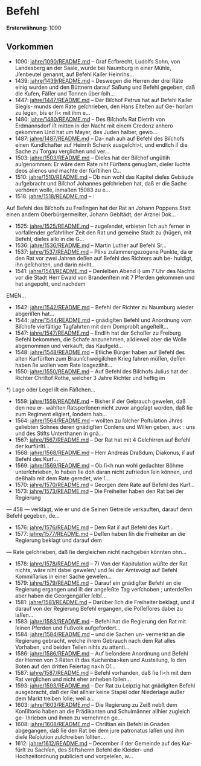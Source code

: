 # Befehl

**Ersterwähnung:** 1090

## Vorkommen
- 1090: [jahre/1090/README.md](../jahre/1090/README.md) – Graf Ecfbrecht, Ludolfs Sohn, von Landesberg an der
Saale, wurde bei Naumburg in einer Mühle, Jſenbeutel
genannt, auf Befehl Kaiſer Heinrihs...
- 1439: [jahre/1439/README.md](../jahre/1439/README.md) – Deswegen die Herren der
drei Räte einig wurden und den Büttnern darauf Saßung
und Befehl gegeben, daß die Kufen, Fäſſer und Tonnen
über ſolh...
- 1447: [jahre/1447/README.md](../jahre/1447/README.md) – Der Biſchof Petrus hat auf Befehl Kaiſer Siegis-
munds dem Rate geſchrieben, den Hans Elteſten auf Ge-
horſam zu legen, bis er ſi< mit ihm e...
- 1480: [jahre/1480/README.md](../jahre/1480/README.md) – Des Biſchofs Rat Dietrih von Erdmannsdorf iſt
mitten in der Nacht mit einem Credenz anhero gekommen
Und hat um Mayer, des Juden halber, gewo...
- 1487: [jahre/1487/README.md](../jahre/1487/README.md) – Da-
nah auh auf Befehl des Biſchofs einen Kundſchafter auf
Heinrih Schenk ausgeſchi>t, und endlich iſ die Sache zu
Torgau verglichen und ver...
- 1503: [jahre/1503/README.md](../jahre/1503/README.md) – Dieſes
hat der Biſchof ungütlih auſgenommen: Er wäre dem
Rate niht Fürſtens genugſam, dieſer ſuchte deos alienos und
machte der fürſtlihen O...
- 1510: [jahre/1510/README.md](../jahre/1510/README.md) – Db nun wohl das Kapitel dieſes Gebäude aufgebracht
und Biſchof Johannes geſchrieben hat, daß er die Sache
verhören wolle, inmaßen 15083 zu e...
- 1518: [jahre/1518/README.md](../jahre/1518/README.md) – :

Auf Befehl des Biſchofs zu Freiſingen hat der Rat
an Johann Poppens Statt einen andern Oberbürgermeiſter,
Johann Gebſtädt, der Arznei Dok...
- 1525: [jahre/1525/README.md](../jahre/1525/README.md) – zugeſendet, erbieten ſich auh ferner
in vorfallender gefährliher Zeit den Rat und gemeine
Stadt zu \{hügen, mit Befehl, dieſes alſo in die G...
- 1536: [jahre/1536/README.md](../jahre/1536/README.md) – Martin Luther auf Befehl Sr...
- 1537: [jahre/1537/README.md](../jahre/1537/README.md) – Pli>s zuſammengezogene Punkte, da er den Rat vor
zwei Jahren deſſen auf Befehl des Richters auh be-
huldigt, ihn geſcholten, und darin ni<ht...
- 1541: [jahre/1541/README.md](../jahre/1541/README.md) – Denſelben Abend i} um 7 Uhr des
Nachts vor die Stadt Herr Ewald von Brandenſtein mit
7 Pferden gekommen und hat angepoht, und nachdem


EMEN...
- 1542: [jahre/1542/README.md](../jahre/1542/README.md) – Befehl
der Richter zu Naumburg wieder abgeriſſen hat...
- 1544: [jahre/1544/README.md](../jahre/1544/README.md) – gnädigſten Befehl und Anordnung vom Biſchofe
vielfältige Tagfahrten mit dem Domprobſt angeſtellt...
- 1547: [jahre/1547/README.md](../jahre/1547/README.md) – Endlih hat der Schoſſer zu Freiburg
Befehl bekommen, die Schafe anzunehmen, alldieweil aber
die Wolle abgenommen und verkauft, das Kaufgeld...
- 1548: [jahre/1548/README.md](../jahre/1548/README.md) – Etliche Bürger haben auf Befehl des alten Kurfürſten
zum Braunſchweigiſchen Krieg fahren müſſen, deſſen haben
ſie wollen vom Rate losgezählt...
- 1550: [jahre/1550/README.md](../jahre/1550/README.md) – Auf Befehl des Biſchofs Julius hat der Richter
Chriſtof Rothe, welcher 3 Jahre Richter und heftig im

*) Lage oder Legel iſt ein Fäßchen...
- 1559: [jahre/1559/README.md](../jahre/1559/README.md) – Bisher iſ der Gebrauch geweſen, daß den neu er-
wählten Ratsperſonen nicht zuvor angeſagt worden, daß
ſie zum Regiment eligiert, ſondern hab...
- 1564: [jahre/1564/README.md](../jahre/1564/README.md) – wollten zu ſolcher Poſtulation Jhres geliebten
Sohnes deren gnädigſten Conſens und Willen geben, au< :
uns und des Stifts Unterthanen in gnä...
- 1567: [jahre/1567/README.md](../jahre/1567/README.md) – Der Rat hat mit 4 Geſchirren auf Befehl der kurfürſtl...
- 1568: [jahre/1568/README.md](../jahre/1568/README.md) – Herr Andreas Draßdum, Diakonus, iſ auf Befehl des
Kurf...
- 1569: [jahre/1569/README.md](../jahre/1569/README.md) – Ob ſi<h nun wohl gedachter Böhme unterſchrieben,
ſo haben ſie doh daran nicht zufrieden ſein können, und
de8halb mit dem Rate geredet, wie ſ...
- 1570: [jahre/1570/README.md](../jahre/1570/README.md) – Georgen
dem Rate auf Befehl des Kurf...
- 1573: [jahre/1573/README.md](../jahre/1573/README.md) – Die Freiheiter haben den Rat bei der Regierung


— 458 —
verklagt, wie er und die Seinen Getreide verkauften,
darauf denn Befehl gegeben, de...
- 1576: [jahre/1576/README.md](../jahre/1576/README.md) – Dem Rat iſ auf Befehl des Kurf...
- 1577: [jahre/1577/README.md](../jahre/1577/README.md) – Deſſen haben ſih
die Freiheiter an die Regierung beklagt und darauf dem

— Rate geſchrieben, daß ſie dergleichen nicht nachgeben könnten
ohn...
- 1578: [jahre/1578/README.md](../jahre/1578/README.md) – 7) Von der Kapitulation wüßte der Rat nichts, wäre
niht dabei geweſen/ und ſei der Amtsvoigt auf Befehl
Kommiſſarius in einer Sache geweſen...
- 1579: [jahre/1579/README.md](../jahre/1579/README.md) – Darauf ein gnädigſter Befehl an die Regierung
ergangen und iſt der angeſeßte Tag verſchoben ; unterdeſſen
aber haben die Georgengäſſer ſelbſ...
- 1581: [jahre/1581/README.md](../jahre/1581/README.md) – Darüber ſich
die Freiheiter beklagt, und iſ darauf von der Regierung
Befehl ergangen, die Poſſeſſores dabei zu laſſen...
- 1583: [jahre/1583/README.md](../jahre/1583/README.md) – Befehl hat die Regierung den Rat
mit ſeinen Pferden und Fußvolk aufgefordert...
- 1584: [jahre/1584/README.md](../jahre/1584/README.md) – und die Sachen un-
vermerkt an die Regierung gebracht, welche ihrem Gebrauch
nach dem Rat alles Vorhaben, und beiden Teilen nihts
zu attenti...
- 1586: [jahre/1586/README.md](../jahre/1586/README.md) – Auf beſondere Anordnung und Befehl der Herren von
3 Räten iſt das Kuchenba>ken und Austeilung, ſo den
Boten auf den dritten Feiertag na<h Oſ...
- 1587: [jahre/1587/README.md](../jahre/1587/README.md) – Befehl vorhanden, daß ſie ſi<h mit dem Rat
verglichen und nicht eher anheben ſollen...
- 1593: [jahre/1593/README.md](../jahre/1593/README.md) – Der Rat zu Leipzig hat gnädigſten Befehl ausgebracht,
daß der Rat allhier keine Stapel oder Niederlage außer
dem Markt treiben ſolle; weil a...
- 1603: [jahre/1603/README.md](../jahre/1603/README.md) – Die Regierung zu Zeiß nebſt dem Konſiſtorio haben
an die Prädikanten und Schulmänner allhier zugleich ge-
\hrieben und ihnen zu vernehmen ge...
- 1608: [jahre/1608/README.md](../jahre/1608/README.md) – Chriſtian
ein Befehl in Gnaden abgegangen, daß ſie den Rat bei
dem jure patronatus laſſen und ihm dieſe Reſolution
zuſchreiben ſollten...
- 1612: [jahre/1612/README.md](../jahre/1612/README.md) – December iſ der Gemeinde auf des Kur-
fürſt zu Sachſen, des Stiftsherrn Befehl die Kleider-
und Hochzeitordnung publiciert und vorgeleſen, w...
